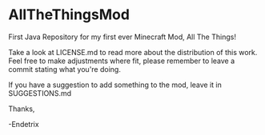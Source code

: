 # AllTheThingsMod
First Java Repository for my first ever Minecraft Mod, All The Things!


Take a look at LICENSE.md to read more about the distribution of this work.
Feel free to make adjustments where fit, please remember to leave a commit stating what you're doing.

If you have a suggestion to add something to the mod, leave it in SUGGESTIONS.md
 
 
 
 Thanks,
 
 -Endetrix
